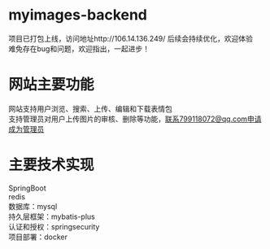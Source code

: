# myimages-backend
项目已打包上线，访问地址http://106.14.136.249/ 后续会持续优化，欢迎体验<br>
难免存在bug和问题，欢迎指出，一起进步！
# 网站主要功能<br>
网站支持用户浏览、搜索、上传、编辑和下载表情包<br>
支持管理员对用户上传图片的审核、删除等功能，联系799118072@qq.com申请成为管理员<br>
# 主要技术实现<br>
SpringBoot<br>
redis<br>
数据库：mysql<br>
持久层框架：mybatis-plus<br>
认证和授权：springsecurity<br>
项目部署：docker<br>

